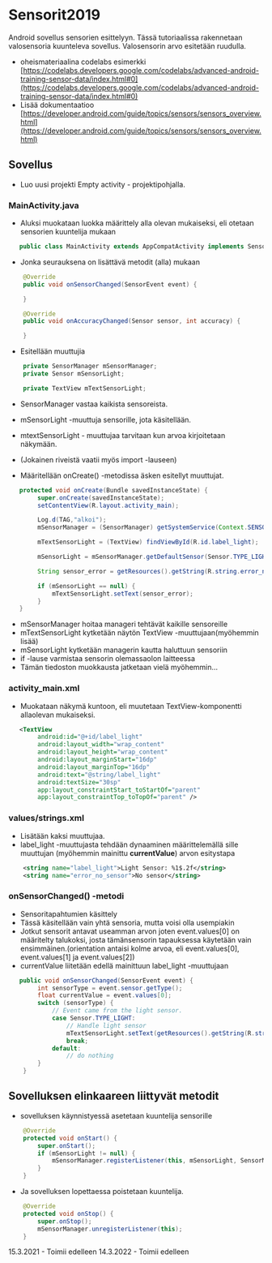 # Sensorit2019
Android sovellus sensorien esittelyyn. Tässä tutoriaalissa rakennetaan valosensoria kuunteleva sovellus. Valosensorin arvo esitetään ruudulla.
* oheismateriaalina codelabs esimerkki [https://codelabs.developers.google.com/codelabs/advanced-android-training-sensor-data/index.html#0](https://codelabs.developers.google.com/codelabs/advanced-android-training-sensor-data/index.html#0)
* Lisää dokumentaatioo [https://developer.android.com/guide/topics/sensors/sensors_overview.html](https://developer.android.com/guide/topics/sensors/sensors_overview.html)

## Sovellus
* Luo uusi projekti Empty activity - projektipohjalla.

### MainActivity.java
* Aluksi muokataan luokka määrittely alla olevan mukaiseksi, eli otetaan sensorien kuuntelija mukaan
```java
   public class MainActivity extends AppCompatActivity implements SensorEventListener {
```
* Jonka seurauksena on lisättävä metodit (alla) mukaan
```java
    @Override
    public void onSensorChanged(SensorEvent event) {

    }

    @Override
    public void onAccuracyChanged(Sensor sensor, int accuracy) {

    }
```
* Esitellään muuttujia
```java
    private SensorManager mSensorManager;
    private Sensor mSensorLight;

    private TextView mTextSensorLight;
```
* SensorManager vastaa kaikista sensoreista.
* mSensorLight -muuttuja sensorille, jota käsitellään.
* mtextSensorLight - muuttujaa tarvitaan kun arvoa kirjoitetaan näkymään.
* (Jokainen riveistä vaatii myös import -lauseen)

* Määritellään onCreate() -metodissa äsken esitellyt muuttujat. 

```java
   protected void onCreate(Bundle savedInstanceState) {
        super.onCreate(savedInstanceState);
        setContentView(R.layout.activity_main);

        Log.d(TAG,"alkoi");
        mSensorManager = (SensorManager) getSystemService(Context.SENSOR_SERVICE);

        mTextSensorLight = (TextView) findViewById(R.id.label_light);

        mSensorLight = mSensorManager.getDefaultSensor(Sensor.TYPE_LIGHT);

        String sensor_error = getResources().getString(R.string.error_no_sensor);

        if (mSensorLight == null) {
            mTextSensorLight.setText(sensor_error);
        }
   }
```
* mSensorManager hoitaa manageri tehtävät kaikille sensoreille
* mTextSensorLight kytketään näytön TextView -muuttujaan(myöhemmin lisää)
* mSensorLight kytketään managerin kautta haluttuun sensoriin
* if -lause varmistaa sensorin olemassaolon laitteessa
* Tämän tiedoston muokkausta jatketaan vielä myöhemmin...


### activity_main.xml
* Muokataan näkymä kuntoon, eli muutetaan TextView-komponentti allaolevan mukaiseksi.

```xml
   <TextView
        android:id="@+id/label_light"
        android:layout_width="wrap_content"
        android:layout_height="wrap_content"
        android:layout_marginStart="16dp"
        android:layout_marginTop="16dp"
        android:text="@string/label_light"
        android:textSize="30sp"
        app:layout_constraintStart_toStartOf="parent"
        app:layout_constraintTop_toTopOf="parent" />
```

### values/strings.xml
* Lisätään kaksi muuttujaa.
* label_light -muuttujasta tehdään dynaaminen määrittelemällä sille muuttujan (myöhemmin mainittu **currentValue**) arvon esitystapa
```xml
    <string name="label_light">Light Sensor: %1$.2f</string>
    <string name="error_no_sensor">No sensor</string>
```

### onSensorChanged() -metodi
* Sensoritapahtumien käsittely
* Tässä käsitellään vain yhtä sensoria, mutta voisi olla usempiakin
* Jotkut sensorit antavat useamman arvon joten event.values[0] on määritelty talukoksi, josta tämänsensorin tapauksessa käytetään vain ensimmäinen.(orientation antaisi kolme arvoa, eli event.values[0], event.values[1] ja event.values[2])
* currentValue liitetään edellä mainittuun label_light -muuttujaan
```java
   public void onSensorChanged(SensorEvent event) {
        int sensorType = event.sensor.getType();
        float currentValue = event.values[0];
        switch (sensorType) {
            // Event came from the light sensor.
            case Sensor.TYPE_LIGHT:
                // Handle light sensor
                mTextSensorLight.setText(getResources().getString(R.string.label_light, currentValue));
                break;
            default:
                // do nothing
        }
    }
```


## Sovelluksen elinkaareen liittyvät metodit
* sovelluksen käynnistyessä asetetaan kuuntelija sensorille
```java
    @Override
    protected void onStart() {
        super.onStart();
        if (mSensorLight != null) {
            mSensorManager.registerListener(this, mSensorLight, SensorManager.SENSOR_DELAY_NORMAL);
        }
    }
```

* Ja sovelluksen lopettaessa poistetaan kuuntelija.

```java
    @Override
    protected void onStop() {
        super.onStop();
        mSensorManager.unregisterListener(this);
    }
```

15.3.2021 - Toimii edelleen
14.3.2022 - Toimii edelleen